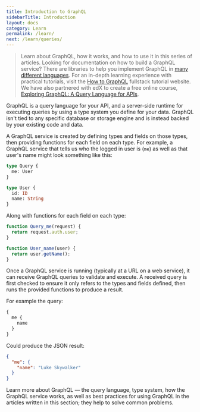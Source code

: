 ```yaml
---
title: Introduction to GraphQL
sidebarTitle: Introduction
layout: docs
category: Learn
permalink: /learn/
next: /learn/queries/
---
```


> Learn about GraphQL, how it works, and how to use it in this series of articles. Looking for documentation on how to build a GraphQL service? There are libraries to help you implement GraphQL in [many different languages](/code/). For an in-depth learning experience with practical tutorials, visit the [How to GraphQL](https://www.howtographql.com) fullstack tutorial website. We have also partnered with edX to create a free online course, [Exploring GraphQL: A Query Language for APIs](https://www.edx.org/course/exploring-graphql-a-query-language-for-apis).

GraphQL is a query language for your API, and a server-side runtime for executing queries by using a type system you define for your data. GraphQL isn't tied to any specific database or storage engine and is instead backed by your existing code and data.

A GraphQL service is created by defining types and fields on those types, then providing functions for each field on each type. For example, a GraphQL service that tells us who the logged in user is (`me`) as well as that user's name might look something like this:

```graphql
type Query {
  me: User
}

type User {
  id: ID
  name: String
}
```

Along with functions for each field on each type:

```js
function Query_me(request) {
  return request.auth.user;
}

function User_name(user) {
  return user.getName();
}
```

Once a GraphQL service is running (typically at a URL on a web service), it can receive GraphQL queries to validate and execute. A received query is first checked to ensure it only refers to the types and fields defined, then runs the provided functions to produce a result.

For example the query:

```graphql
{
  me {
    name
  }
}
```

Could produce the JSON result:

```json
{
  "me": {
    "name": "Luke Skywalker"
  }
}
```

Learn more about GraphQL — the query language, type system, how the GraphQL service works, as well as best practices for using GraphQL in the articles written in this section; they help to solve common problems.
